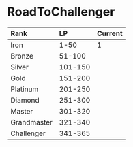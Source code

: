 # RoadToChallenger

| Rank        | LP      | Current |
| :---        | :---    | :---    |
| Iron        | 1-50    | 1       |
| Bronze      | 51-100  |         |
| Silver      | 101-150 |         |
| Gold        | 151-200 |         |
| Platinum    | 201-250 |         |
| Diamond     | 251-300 |         |
| Master      | 301-320 |         |
| Grandmaster | 321-340 |         |
| Challenger  | 341-365 |         |
